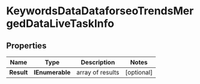 # KeywordsDataDataforseoTrendsMergedDataLiveTaskInfo


## Properties

| Name | Type | Description | Notes |
|------------ | ------------- | ------------- | -------------|
**Result** | **IEnumerable<KeywordsDataDataforseoTrendsMergedDataLiveResultInfo>** | array of results |[optional]|